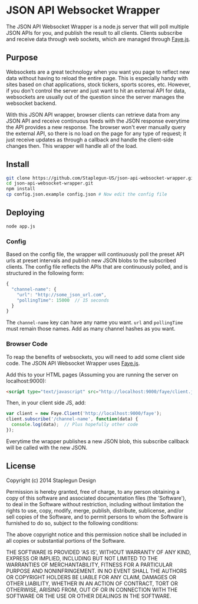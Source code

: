 # JSON API Websocket Wrapper

The JSON API Websocket Wrapper is a node.js server that will poll multiple JSON APIs for you, and publish the result to all clients.
Clients subscribe and receive data through web sockets, which are managed through [Faye.js](http://faye.jcoglan.com/).

## Purpose
Websockets are a great technology when you want you page to reflect new data
without having to reload the entire page. This is especially handy with sites
based on chat applications, stock tickers, sports scores, etc. However, if you
don't control the server and just want to hit an external API for data,
websockets are usually out of the question since the server manages the
websocket backend.

With this JSON API wrapper, browser clients can retrieve data from any JSON API and receive
continuous feeds with the JSON response everytime the API provides a new
response. The browser won't ever manually query the external API, so there is no
load on the page for any type of request; it just receive updates as through a
callback and handle the client-side changes then. This wrapper will handle all
of the load.

## Install
```bash
git clone https://github.com/Staplegun-US/json-api-websocket-wrapper.git
cd json-api-websocket-wrapper.git
npm install
cp config.json.example config.json # Now edit the config file
```

## Deploying
```bash
node app.js
```

### Config
Based on the config file, the wrapper will continuously poll the preset API urls at
preset intervals and publish new JSON blobs to the subscribed clients. The
config file reflects the APIs that are continuously polled, and is structured in
the following form:

```javascript
{
  "channel-name": {
    "url": "http://some_json_url.com",
    "pollingTime": 15000  // 15 seconds
  }
}
```
The `channel-name` key can have any name you want. `url` and `pollingTime` must
remain those names. Add as many channel hashes as you want.

### Browser Code

To reap the benefits of websockets, you will need to add some client side code.
The JSON API Websocket Wrapper uses [Faye.js](http://faye.jcoglan.com/).

Add this to your HTML pages (Assuming you are running the server on
localhost:9000):
```html
<script type="text/javascript" src="http://localhost:9000/faye/client.js"></script>
```

Then, in your client side JS, add:
```javascript
var client = new Faye.Client('http://localhost:9000/faye');
client.subscribe('/channel-name', function(data) {
  console.log(data);  // Plus hopefully other code
});
```

Everytime the wrapper publishes a new JSON blob, this subscribe callback will be
called with the new JSON.

## License

Copyright (c) 2014 Staplegun Design

Permission is hereby granted, free of charge, to any person obtaining a copy of
this software and associated documentation files (the 'Software'), to deal in
the Software without restriction, including without limitation the rights to
use, copy, modify, merge, publish, distribute, sublicense, and/or sell copies of
the Software, and to permit persons to whom the Software is furnished to do so,
subject to the following conditions:

The above copyright notice and this permission notice shall be included in all
copies or substantial portions of the Software.

THE SOFTWARE IS PROVIDED 'AS IS', WITHOUT WARRANTY OF ANY KIND, EXPRESS OR
IMPLIED, INCLUDING BUT NOT LIMITED TO THE WARRANTIES OF MERCHANTABILITY, FITNESS
FOR A PARTICULAR PURPOSE AND NONINFRINGEMENT. IN NO EVENT SHALL THE AUTHORS OR
COPYRIGHT HOLDERS BE LIABLE FOR ANY CLAIM, DAMAGES OR OTHER LIABILITY, WHETHER
IN AN ACTION OF CONTRACT, TORT OR OTHERWISE, ARISING FROM, OUT OF OR IN
CONNECTION WITH THE SOFTWARE OR THE USE OR OTHER DEALINGS IN THE SOFTWARE.
